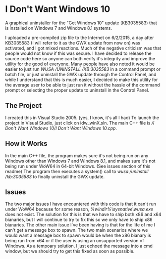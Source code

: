 # I Don't Want Windows 10
A graphical uninstaller for the "Get Windows 10" update (KB3035583) that is installed on Windows 7 and Windows 8.1 systems.

I uploaded a pre-compiled zip file to the Internet on 6/2/2015, a day after KB3035583 (I will refer to it as the GWX update from now on) was activated, and I got mixed reactions. Much of the negative criticism was that people would not know if this was secure. I have decided to release the source code here so anyone can both verify it's integrity and improve the utility for the good of everyone. Many people have also noted it would be easier to just run *WUSA /UNINSTALL /KB:3035583* in a command prompt or batch file, or just uninstall the GWX update through the Control Panel, and while I understand that this is much easier, I decided to make this utility for the average user to be able to just run it without the hassle of the command prompt or selecting the proper update to uninstall in the Control Panel.

## The Project

I created this in Visual Studio 2005. (yes, I know, it's all I had) To launch the project in Visual Studio, just click on idw_winX.sln. The main C++ file is */I Don't Want Windows 10/I Don't Want Windows 10.cpp*.

## How it Works
In the main C++ file, the program makes sure it's not being run on any Windows other than Windows 7 and Windows 8.1, and makes sure it's not being run under WoW64 in 64-bit Windows. (See issues section of this readme) The program then executes a system() call to *wusa /uninstall /kb:3035583* to finally uninstall the GWX update.

## Issues
The two major issues I have encountered with this code is that it can't run under WoW64 because for some reason, *%windir%\sysnative\wusa.exe* does not exist. The solution for this is that we have to ship both x86 and x64 bianaries, but I will continue to try to fix this so we only have to ship x86 bianaries. The other main issue I've been having is that for the life of me I can't get a message box to spawn. The two main scenarios where we would want a message box to spawn would be when the x86 bianary is being run from x64 or if the user is using an unsupported version of Windows. As a tempoary solution, I just echoed the message into a cmd window, but we should try to get this fixed as soon as possible.
